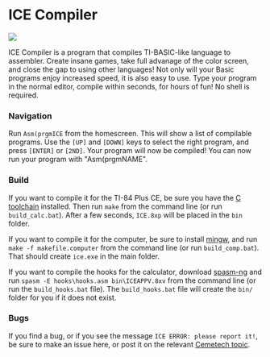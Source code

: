 # ICE Compiler
![](http://i.imgur.com/yLPnSG7.png)

ICE Compiler is a program that compiles TI-BASIC-like language to assembler. Create insane games, take full advanage of the color screen, and close the gap to using other languages! Not only will your Basic programs enjoy increased speed, it is also easy to use. Type your program in the normal editor, compile within seconds, for hours of fun! No shell is required.

### Navigation
Run `Asm(prgmICE` from the homescreen. This will show a list of compilable programs. Use the `[UP]` and `[DOWN]` keys to select the right program, and press `[ENTER]` or `[2ND]`. Your program will now be compiled!  You can now run your program with "Asm(prgmNAME".

### Build
If you want to compile it for the TI-84 Plus CE, be sure you have the [C toolchain](http://tiny.cc/clibs) installed. Then run `make` from the command line (or run `build_calc.bat`). After a few seconds, `ICE.8xp` will be placed in the `bin` folder.

If you want to compile it for the computer, be sure to install [mingw](https://sourceforge.net/projects/mingw/files/), and run `make -f makefile.computer` from the command line (or run `build_comp.bat`). That should create `ice.exe` in the main folder.

If you want to compile the hooks for the calculator, download [spasm-ng](https://github.com/alberthdev/spasm-ng/releases) and run `spasm -E hooks\hooks.asm bin\ICEAPPV.8xv` from the command line (or run the `build_hooks.bat` file). The `build_hooks.bat` file will create the `bin/` folder for you if it does not exist.

### Bugs
If you find a bug, or if you see the message `ICE ERROR: please report it!`, be sure to make an issue here, or post it on the relevant [Cemetech topic](https://www.cemetech.net/forum/viewtopic.php?t=12616).
